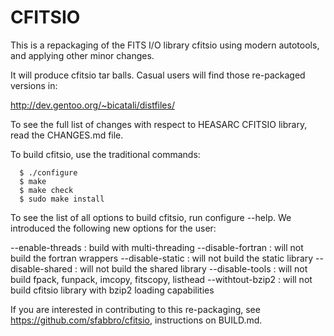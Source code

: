 CFITSIO
=======

This is a repackaging of the FITS I/O library cfitsio using modern
autotools, and applying other minor changes.

It will produce cfitsio tar balls. Casual users will find those
re-packaged versions in:

http://dev.gentoo.org/~bicatali/distfiles/

To see the full list of changes with respect to HEASARC CFITSIO
library, read the CHANGES.md file.

To build cfitsio, use the traditional commands:
```
  $ ./configure
  $ make
  $ make check
  $ sudo make install
```

To see the list of all options to build cfitsio, run configure
--help. We introduced the following new options for the user:

  --enable-threads  : build with multi-threading
  --disable-fortran : will not build the fortran wrappers
  --disable-static  : will not build the static library
  --disable-shared  : will not build the shared library
  --disable-tools   : will not build fpack, funpack, imcopy, fitscopy, listhead
  --withtout-bzip2  : will not build cfitsio library with bzip2 loading capabilities


If you are interested in contributing to this re-packaging, see
https://github.com/sfabbro/cfitsio, instructions on BUILD.md.
